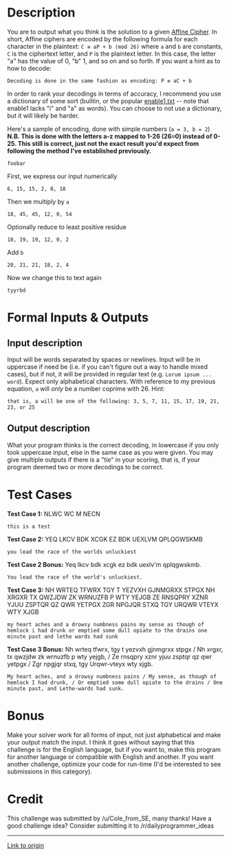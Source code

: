 # Description

You are to output what you think is the solution to a given [Affine Cipher](https://en.wikipedia.org/wiki/Affine_cipher). In short, Affine ciphers are encoded by the following formula for each character in the plaintext: `C ≡ aP + b (mod 26)` where `a` and `b` are constants, `C` is the ciphertext letter, and `P` is the plaintext letter. In this case, the letter "a" has the value of 0, "b" 1, and so on and so forth. If you want a hint as to how to decode:

    Decoding is done in the same fashion as encoding: P ≡ aC + b

In order to rank your decodings in terms of accuracy, I recommend you use a dictionary of some sort (builtin, or the popular [enable1.txt](http://norvig.com/ngrams/enable1.txt) -- note that enable1 lacks "i" and "a" as words). You can choose to not use a dictionary, but it will likely be harder.

Here's a sample of encoding, done with simple numbers (`a = 3, b = 2`) **N.B. This is done with the letters a-z mapped to 1-26 (26≡0) instead of 0-25. This still is correct, just not the exact result you'd expect from following the method I've established previously.**

`foobar`

First, we express our input numerically

`6, 15, 15, 2, 0, 18`

Then we multiply by `a`

`18, 45, 45, 12, 0, 54`

Optionally reduce to least positive residue

`18, 19, 19, 12, 0, 2`

Add `b`

`20, 21, 21, 18, 2, 4`

Now we change this to text again

`tyyrbd`

# Formal Inputs & Outputs

## Input description

Input will be words separated by spaces or newlines. Input will be in uppercase if need be (i.e. if you can't figure out a way to handle mixed cases), but if not, it will be provided in regular text (e.g. `Lorum ipsum ... word`). Expect only alphabetical characters. With reference to my previous equation, `a` will *only* be a number coprime with 26. Hint:

    that is, a will be one of the following: 3, 5, 7, 11, 15, 17, 19, 21, 23, or 25


## Output description

What your program thinks is the correct decoding, in lowercase if you only took uppercase input, else in the same case as you were given. You may give multiple outputs if there is a "tie" in your scoring, that is, if your program deemed two or more decodings to be correct.


# Test Cases

**Test Case 1:** NLWC WC M NECN

    this is a test

**Test Case 2:** YEQ LKCV BDK XCGK EZ BDK UEXLVM QPLQGWSKMB

    you lead the race of the worlds unluckiest

**Test Case 2 Bonus:** Yeq lkcv bdk xcgk ez bdk uexlv'm qplqgwskmb.

    You lead the race of the world's unluckiest.

**Test Case 3:** NH WRTEQ TFWRX TGY T YEZVXH GJNMGRXX STPGX NH XRGXR TX QWZJDW ZK WRNUZFB P WTY YEJGB ZE RNSQPRY XZNR YJUU ZSPTQR QZ QWR YETPGX ZGR NPGJQR STXQ TGY URQWR VTEYX WTY XJGB

    my heart aches and a drowsy numbness pains my sense as though of hemlock i had drunk or emptied some dull opiate to the drains one minute past and lethe wards had sunk

**Test Case 3 Bonus:** Nh wrteq tfwrx, tgy t yezvxh gjnmgrxx stpgx / Nh xrgxr, tx qwzjdw zk wrnuzfb p wty yejgb, / Ze rnsqpry xznr yjuu zsptqr qz qwr yetpgx / Zgr npgjqr stxq, tgy Urqwr-vteyx wty xjgb.

    My heart aches, and a drowsy numbness pains / My sense, as though of hemlock I had drunk, / Or emptied some dull opiate to the drains / One minute past, and Lethe-wards had sunk.

# Bonus

Make your solver work for all forms of input, not just alphabetical and make your output match the input. I think it goes without saying that this challenge is for the English language, but if you want to, make this program for another language or compatible with English and another. If you want another challenge, optimize your code for run-time (I'd be interested to see submissions in this category).

# Credit

This challenge was submitted by /u/Cole_from_SE, many thanks! Have a good challenge idea? Consider submitting it to /r/dailyprogrammer_ideas

---

[Link to origin](https://www.reddit.com/r/dailyprogrammer/6k123x)